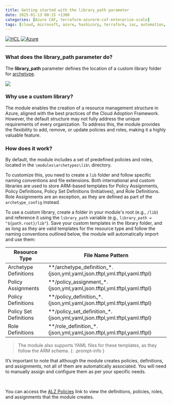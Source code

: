 ```yaml
---
title: Getting started with the library_path parameter
date: 2025-01-13 00:15 +1300
categories: [Azure CAF, terraform-azurerm-caf-enterprise-scale]
tags: [cloud, microsoft, azure, hashicorp, terraform, iac, automation, infrastructure, security, governance, core, caf, management, policy, enterprise-scale]
---
```


[![HCL](https://img.shields.io/badge/language-HCL-blueviolet)](https://www.terraform.io/)
[![Azure](https://img.shields.io/badge/provider-Azure-blue)](https://registry.terraform.io/providers/hashicorp/azurerm/latest)

---

### What does the **library_path** parameter do?  
The **library_path** parameter defines the location of a custom library folder for <a href="https://github.com/Azure/terraform-azurerm-caf-enterprise-scale/wiki/%5BUser-Guide%5D-Archetype-Definitions" target="_blank">archetype</a>.

![](https://stpersonalblog24.blob.core.windows.net/posts/lib_parameter.png)

### Why use a custom library?
The module enables the creation of a resource management structure in Azure, aligned with the best practices of the Cloud Adoption Framework. However, the default structure may not fully address the unique requirements of every organization. To address this, the module provides the flexibility to add, remove, or update policies and roles, making it a highly valuable feature.

### How does it work?  
By default, the module includes a set of predefined policies and roles, located in the `\modules\archetypes\lib\` directory.  

To customize this, you need to create a `lib` folder and follow specific naming conventions and file extensions. Both international and custom libraries are used to store ARM-based templates for Policy Assignments, Policy Definitions, Policy Set Definitions (Initiatives), and Role Definitions. Role Assignments are an exception, as they are defined as part of the `archetype_config` instead.

To use a custom library, create a folder in your module's root (e.g., `/lib`) and reference it using the `library_path` variable (e.g., `library_path = "${path.root}/lib"`). Save your custom templates in the library folder, and as long as they are valid templates for the resource type and follow the naming conventions outlined below, the module will automatically import and use them:

| Resource Type               | File Name Pattern                                                          |
|-----------------------------|----------------------------------------------------------------------------|
| Archetype Definitions       | **/archetype_definition_*.{json,yml,yaml,json.tftpl,yml.tftpl,yaml.tftpl}  |
| Policy Assignments          | **/policy_assignment_*.{json,yml,yaml,json.tftpl,yml.tftpl,yaml.tftpl}     |
| Policy Definitions          | **/policy_definition_*.{json,yml,yaml,json.tftpl,yml.tftpl,yaml.tftpl}     | 
| Policy Set Definitions      | **/policy_set_definition_*.{json,yml,yaml,json.tftpl,yml.tftpl,yaml.tftpl} |
| Role Definitions            | **/role_definition_*.{json,yml,yaml,json.tftpl,yml.tftpl,yaml.tftpl}       |

> The module also supports YAML files for these templates, as they follow the ARM schema.
{: .prompt-info }

It’s important to note that although the module creates policies, definitions, and assignments, not all of them are automatically associated. You will need to manually assign and configure them as per your specific needs.

<br>

You can access the <a href="https://github.com/Azure/Enterprise-Scale/wiki/ALZ-Policies" target="_blank">ALZ Policies</a> link to view the definitions, policies, roles, and assignments that the module creates.




